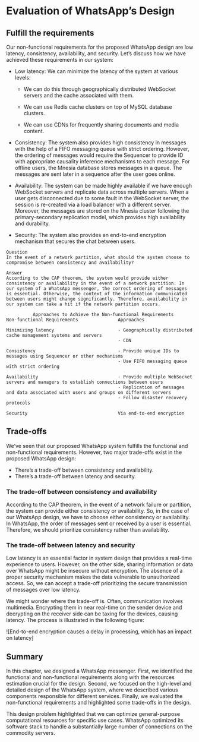 # Evaluation of WhatsApp’s Design

## Fulfill the requirements
Our non-functional requirements for the proposed WhatsApp design are low latency, consistency, availability, and security. Let’s discuss how we have achieved these requirements in our system:

- Low latency: We can minimize the latency of the system at various levels:

  - We can do this through geographically distributed WebSocket servers and the cache associated with them.

  - We can use Redis cache clusters on top of MySQL database clusters.

  - We can use CDNs for frequently sharing documents and media content.

- Consistency: The system also provides high consistency in messages with the help of a FIFO messaging queue with strict ordering. However, the ordering of messages would require the Sequencer to provide ID with appropriate causality inference mechanisms to each message. For offline users, the Mnesia database stores messages in a queue. The messages are sent later in a sequence after the user goes online.

- Availability: The system can be made highly available if we have enough WebSocket servers and replicate data across multiple servers. When a user gets disconnected due to some fault in the WebSocket server, the session is re-created via a load balancer with a different server. Moreover, the messages are stored on the Mnesia cluster following the primary-secondary replication model, which provides high availability and durability.

- Security: The system also provides an end-to-end encryption mechanism that secures the chat between users.


```
Question
In the event of a network partition, what should the system choose to compromise between consistency and availability?

Answer
According to the CAP theorem, the system would provide either consistency or availability in the event of a network partition. In our system of a WhatsApp messenger, the correct ordering of messages is essential. Otherwise, the context of the information communicated between users might change significantly. Therefore, availability in our system can take a hit if the network partition occurs.
```

```
          Approaches to Achieve the Non-functional Requirements
Non-functional Requirements               Approaches

Minimizing latency                        - Geographically distributed cache management systems and servers
                                          - CDN

Consistency                               - Provide unique IDs to messages using Sequencer or other mechanisms
                                          - Use FIFO messaging queue with strict ordering

Availability                              - Provide multiple WebSocket servers and managers to establish connections between users
                                          - Replication of messages and data associated with users and groups on different servers
                                          - Follow disaster recovery protocols

Security                                  Via end-to-end encryption          
```

## Trade-offs
We’ve seen that our proposed WhatsApp system fulfills the functional and non-functional requirements. However, two major trade-offs exist in the proposed WhatsApp design:

- There’s a trade-off between consistency and availability.
- There’s a trade-off between latency and security.

### The trade-off between consistency and availability
According to the CAP theorem, in the event of a network failure or partition, the system can provide either consistency or availability. So, in the case of our WhatsApp design, we have to choose either consistency or availability. In WhatsApp, the order of messages sent or received by a user is essential. Therefore, we should prioritize consistency rather than availability.


### The trade-off between latency and security
Low latency is an essential factor in system design that provides a real-time experience to users. However, on the other side, sharing information or data over WhatsApp might be insecure without encryption. The absence of a proper security mechanism makes the data vulnerable to unauthorized access. So, we can accept a trade-off prioritizing the secure transmission of messages over low latency.

We might wonder where the trade-off is. Often, communication involves multimedia. Encrypting them in near real-time on the sender device and decrypting on the receiver side can be taxing for the devices, causing latency. The process is illustrated in the following figure:

![End-to-end encryption causes a delay in processing, which has an impact on latency]


## Summary
In this chapter, we designed a WhatsApp messenger. First, we identified the functional and non-functional requirements along with the resources estimation crucial for the design. Second, we focused on the high-level and detailed design of the WhatsApp system, where we described various components responsible for different services. Finally, we evaluated the non-functional requirements and highlighted some trade-offs in the design.

This design problem highlighted that we can optimize general-purpose computational resources for specific use cases. WhatsApp optimized its software stack to handle a substantially large number of connections on the commodity servers.
